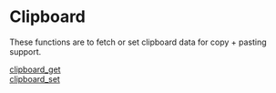 # Clipboard

These functions are to fetch or set clipboard data for copy + pasting support.

[clipboard_get](https://github.com/RandyGaul/cute_framework/blob/master/doc/clipboard/clipboard_get.md)  
[clipboard_set](https://github.com/RandyGaul/cute_framework/blob/master/doc/clipboard/clipboard_set.md)  
